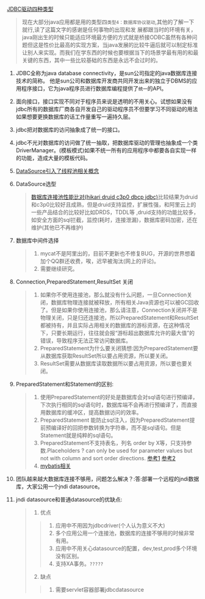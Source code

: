 [JDBC驱动四种类型](https://my.oschina.net/u/1777956/blog/626858)   

>  现在大部分java应用都是用的类型四`类型4：数据库协议驱动`,其他的了解一下就行,读了这篇文字的感谢是任何事物的出现和发  展都跟当时的环境有关，java刚出生的时候只能适应环境最方便的方式就是桥接ODBC虽然有各种问题但这是性价比最高的实现方案，当java发展的比较牛逼后就可以制定标准让别人来实现。而我们在学东西的时候也要根据当下的场景学最有用的和最关键的东西，其中一些比较基础的东西是永远不会过时的。


1. JDBC全称为java database connectivity，是sun公司指定的java数据库连接技术的简称。
他是sun公司和数据库开发商共同开发出来的独立于DBMS的应用程序接口，它为java程序员进行数据库编程提供了`统一`的API。  
2. 面向接口，接口实现不同对于程序员来说是透明的不用关心。试想如果没有jdbc所有的数据库厂商各自开发自己的驱动程序员不但要学习不同驱动的用法如果想要更换数据库的话工作量重写一遍持久层。 
3. jdbc把对数据库的访问抽象成了统一的接口。 
3. jdbc不光对数据库的访问做了统一抽取，把数据库驱动的管理也抽象成一个类DriverManager。(模板模式)如果不统一所有的应用程序中都要各自实现一样的功能，造成大量的模板代码。  
1. [DataSource引入了线程池相关概念](http://blog.51cto.com/lavasoft/265073)   
2. DataSource选型  
    > [数据库连接池性能比对(hikari druid c3p0 dbcp jdbc)](https://blog.csdn.net/IT_faquir/article/details/70999862)比较结果为druid和c3p0比较好且成熟，但是druid支持监控，扩展性强，和阿里云上的一些产品结合的比较好比如DRDS，TDDL等 ,druid支持的功能比较多，如安全方面的sql拦截，监控(耗时，连接泄漏)，数据库密码加密，还在维护(其他已不再维护) 
1.  数据库中间件选择  
    >1. mycat不是阿里出的，目前不更新也不修复BUG，开源的世界想着加个QQ群还收费，唉，迟早被淘汰(网上的评论)。
    >2. 需要继续研究。   
  
1. Connection,PreparedStatement,ResultSet 关闭
    >1. 如果你不使用连接池，那么就没有什么问题，一旦Connection关闭，数据库物理连接就被释放，所有相关Java资源也可以被GC回收了。但是如果你使用连接池，那么请注意，Connection关闭并不是物理关闭，只是归还连接池，所以PreparedStatement和ResultSet都被持有，并且实际占用相关的数据库的游标资源，在这种情况下，只要长期运行，往往就会报“游标超出数据库允许的最大值”的错误，导致程序无法正常访问数据库。   
    >2. PreparedStatement为什么要关闭猜想:因为PreparedStatement要从数据库获取ResultSet所以要占用资源，所以要关闭。   
    >3. ResultSet需要从数据库读取数据所以要占用资源，所以要也要关闭。
1. PreparedStatement和Statement的区别:  
    >1. 使用PreparedStatement的好处是数据库会对sql语句进行预编译，下次执行相同的sql语句时，数据库端不会再进行预编译了，而直接用数据库的缓冲区，提高数据访问的效率。   
    >2. PreparedStatement 能防止sql注入，因为PreparedStatement提前预编译好的回把参数转换为字符串，而不是sql语句。但是Statement就是纯粹的sql语句。   
    >3. PreparedStatement不支持表名，列名 order by X等，只支持参数.Placeholders ? can only be used for parameter values but not with column and sort order directions.   [参考1](https://stackoverflow.com/questions/12430208/using-a-prepared-statement-and-variable-bind-order-by-in-java-with-jdbc-driver)  [参考2](https://www.jianshu.com/p/643866408bb7)    
    >4. [mybatis相关](http://www.cnblogs.com/friends-wf/p/4227999.html)  
1. 团队越来越大数据库连接不够用，问题怎么解决？:答:部署一个远程的jndi数据库，大家公用一个jndi datasource。   
1. jndi datasource和普通datasource的优缺点:  
    >1. 优点  
    >>1. 应用中不用因为jdbcdriver(个人认为意义不大)  
    >>2. 多个应用公用一个连接池，数据库的连接不够用的时候非常有用。  
    >>2. 应用中不用关心datasource的配置，dev,test,prod多个环境没有区别。  
    >>4. 支持XA事务。`?????` 
    >2. 缺点  
    > >1. 需要servlet容器部署jdbcdatasource  


